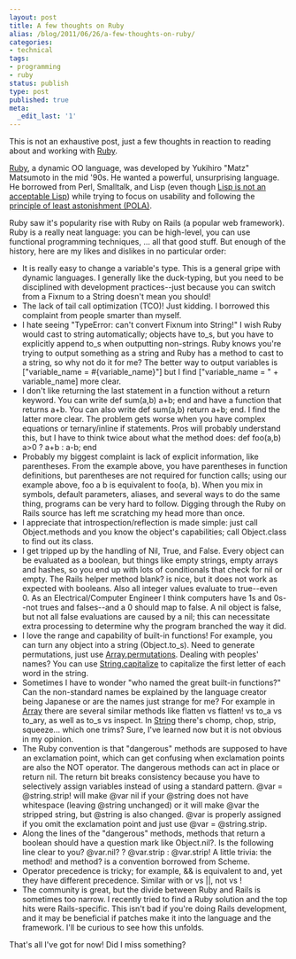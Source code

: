 ```yaml
---
layout: post
title: A few thoughts on Ruby
alias: /blog/2011/06/26/a-few-thoughts-on-ruby/
categories:
- technical
tags:
- programming
- ruby
status: publish
type: post
published: true
meta:
  _edit_last: '1'
---
```

This is not an exhaustive post, just a few thoughts in reaction to reading about and working with <a title="Ruby Lang Dot Org" href="https://www.ruby-lang.org/en/">Ruby</a>.

<a title="Wikipedia: Ruby" href="https://en.wikipedia.org/wiki/Ruby_(programming_language)">Ruby</a>, a dynamic OO language, was developed by Yukihiro "Matz" Matsumoto in the mid '90s. He wanted a powerful, unsurprising language. He borrowed from Perl, Smalltalk, and Lisp (even though <a title="Stege Yegge: Lisp is not an acceptable Lisp" href="https://steve-yegge.blogspot.com/2006/04/lisp-is-not-acceptable-lisp.html">Lisp is not an acceptable Lisp</a>) while trying to focus on usability and following the <a title="Wikipedia: POLA" href="https://en.wikipedia.org/wiki/Principle_of_least_astonishment">principle of least astonishment (POLA)</a>.

Ruby saw it's popularity rise with Ruby on Rails (a popular web framework). Ruby is a really neat language: you can be high-level, you can use functional programming techniques, ... all that good stuff. But enough of the history, here are my likes and dislikes in no particular order:

 * It is really easy to change a variable's type. This is a general gripe with dynamic languages. I generally like the duck-typing, but you need to be disciplined with development practices--just because you can switch from a Fixnum to a String doesn't mean you should!
 * The lack of tail call optimization (TCO)! Just kidding. I borrowed this complaint from people smarter than myself.
 * I hate seeing "TypeError: can't convert Fixnum into String!" I wish Ruby would cast to string automatically; objects have to_s, but you have to explicitly append to_s when outputting non-strings. Ruby knows you're trying to output something as a string and Ruby has a method to cast to a string, so why not do it for me? The better way to output variables is ["variable_name = #{variable_name}"] but I find ["variable_name = " + variable_name] more clear.
 * I don't like returning the last statement in a function without a return keyword. You can write def sum(a,b) a+b; end and have a function that returns a+b. You can also write def sum(a,b) return a+b; end. I find the latter more clear. The problem gets worse when you have complex equations or ternary/inline if statements. Pros will probably understand this, but I have to think twice about what the method does: def foo(a,b) a&gt;0 ? a+b : a-b; end
 * Probably my biggest complaint is lack of explicit information, like parentheses. From the example above, you have parentheses in function definitions, but parentheses are not required for function calls; using our example above, foo a b is equivalent to foo(a, b). When you mix in symbols, default parameters, aliases, and several ways to do the same thing, programs can be very hard to follow. Digging through the Ruby on Rails source has left me scratching my head more than once.
 * I appreciate that introspection/reflection is made simple: just call Object.methods and you know the object's capabilities; call Object.class to find out its class.
 * I get tripped up by the handling of Nil, True, and False. Every object can be evaluated as a boolean, but things like empty strings, empty arrays and hashes, so you end up with lots of conditionals that check for nil or empty. The Rails helper method blank? is nice, but it does not work as expected with booleans. Also all integer values evaluate to true--even 0. As an Electrical/Computer Engineer I think computers have 1s and 0s--not trues and falses--and a 0 should map to false. A nil object is false, but not all false evaluations are caused by a nil; this can necessitate extra processing to determine why the program branched the way it did.
 * I love the range and capability of built-in functions! For example, you can turn any object into a string (Object.to_s). Need to generate permutations, just use <a title="Ruby: Array - Permutation" href="https://www.ruby-doc.org/core/classes/Array.html#M000287">Array.permutations</a>. Dealing with peoples' names? You can use <a title="Ruby: String - Capitalize" href="https://www.ruby-doc.org/core/classes/String.html#M001157">String.capitalize</a> to capitalize the first letter of each word in the string.
 * Sometimes I have to wonder "who named the great built-in functions?" Can the non-standard names be explained by the language creator being Japanese or are the names just strange for me? For example in <a title="Ruby: Array" href="https://www.ruby-doc.org/core/classes/Array.html">Array</a> there are several similar methods like flatten vs flatten! vs to_a vs to_ary, as well as to_s vs inspect. In <a title="Ruby: String" href="https://www.ruby-doc.org/core/classes/String.html">String</a> there's chomp, chop, strip, squeeze... which one trims? Sure, I've learned now but it is not obvious in my opinion.
 * The Ruby convention is that "dangerous" methods are supposed to have an exclamation point, which can get confusing when exclamation points are also the NOT operator. The dangerous methods can act in place or return nil. The return bit breaks consistency because you have to selectively assign variables instead of using a standard pattern. @var = @string.strip! will make @var nil if your @string does not have whitespace (leaving @string unchanged) or it will make @var the stripped string, but @string is also changed. @var is properly assigned if you omit the exclamation point and just use @var = @string.strip.
 * Along the lines of the "dangerous" methods, methods that return a boolean should have a question mark like Object.nil?. Is the following line clear to you? @var.nil? ? @var.strip : @var.strip! A little trivia: the method! and method? is a convention borrowed from Scheme.
 * Operator precedence is tricky; for example, &amp;&amp; is equivalent to and, yet they have different precedence. Similar with or vs ||, not vs !
 * The community is great, but the divide between Ruby and Rails is sometimes too narrow. I recently tried to find a Ruby solution and the top hits were Rails-specific. This isn't bad if you're doing Rails development, and it may be beneficial if patches make it into the language and the framework. I'll be curious to see how this unfolds.

That's all I've got for now! Did I miss something?
